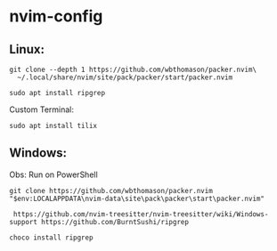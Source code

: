 # nvim-config

## Linux:
<pre><code>git clone --depth 1 https://github.com/wbthomason/packer.nvim\
  ~/.local/share/nvim/site/pack/packer/start/packer.nvim </code></pre> 

<pre ><code>sudo apt install ripgrep </code></pre> 

Custom Terminal:
<pre ><code>sudo apt install tilix</code></pre> 

## Windows:
Obs: Run on PowerShell

<pre ><code>git clone https://github.com/wbthomason/packer.nvim "$env:LOCALAPPDATA\nvim-data\site\pack\packer\start\packer.nvim"</code></pre> 

<pre ><code> https://github.com/nvim-treesitter/nvim-treesitter/wiki/Windows-support https://github.com/BurntSushi/ripgrep</code></pre>

<pre ><code>choco install ripgrep</code></pre>
